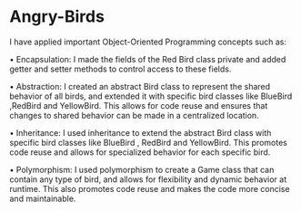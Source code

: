 # Angry-Birds


I have applied important Object-Oriented Programming concepts such as: 

• Encapsulation: I made the fields of the Red Bird class private and added getter and setter methods to control access to these fields.

• Abstraction: I created an abstract Bird class to represent the shared behavior of all birds, and extended it with specific bird classes like BlueBird ,RedBird and YellowBird.
This allows for code reuse and ensures that changes to shared behavior can be made in a centralized location. 

• Inheritance: I used inheritance to extend the abstract Bird class with specific bird classes like BlueBird , RedBird and YellowBird. This promotes code reuse and allows for specialized behavior for each specific bird. 

• Polymorphism: I used polymorphism to create a Game class that can contain any type of bird, and allows for flexibility and dynamic behavior at runtime. This also promotes code reuse and makes the code more concise and maintainable. 
